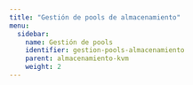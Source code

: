 ```yaml
---
title: "Gestión de pools de almacenamiento"
menu:
  sidebar:
    name: Gestión de pools
    identifier: gestion-pools-almacenamiento
    parent: almacenamiento-kvm
    weight: 2
---
```

